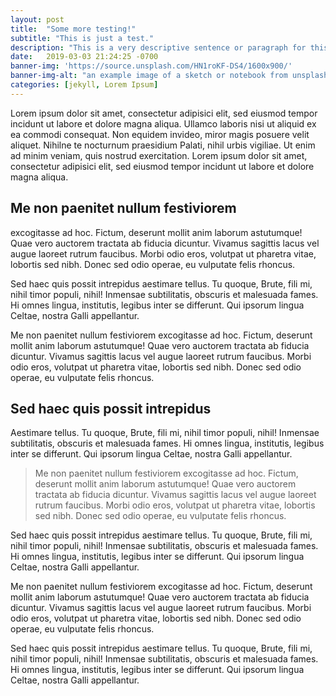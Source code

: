```yaml
---
layout: post
title:  "Some more testing!"
subtitle: "This is just a test."
description: "This is a very descriptive sentence or paragraph for this test post."
date:   2019-03-03 21:24:25 -0700
banner-img: 'https://source.unsplash.com/HN1roKF-DS4/1600x900/'
banner-img-alt: "an example image of a sketch or notebook from unsplash"
categories: [jekyll, Lorem Ipsum]
---
```

Lorem ipsum dolor sit amet, consectetur adipisici elit, sed eiusmod tempor incidunt ut labore et dolore magna aliqua. Ullamco laboris nisi ut aliquid ex ea commodi consequat. Non equidem invideo, miror magis posuere velit aliquet. Nihilne te nocturnum praesidium Palati, nihil urbis vigiliae. Ut enim ad minim veniam, quis nostrud exercitation. Lorem ipsum dolor sit amet, consectetur adipisici elit, sed eiusmod tempor incidunt ut labore et dolore magna aliqua.

## Me non paenitet nullum festiviorem

excogitasse ad hoc. Fictum, deserunt mollit anim laborum astutumque! Quae vero auctorem tractata ab fiducia dicuntur. Vivamus sagittis lacus vel augue laoreet rutrum faucibus. Morbi odio eros, volutpat ut pharetra vitae, lobortis sed nibh. Donec sed odio operae, eu vulputate felis rhoncus.

Sed haec quis possit intrepidus aestimare tellus. Tu quoque, Brute, fili mi, nihil timor populi, nihil! Inmensae subtilitatis, obscuris et malesuada fames. Hi omnes lingua, institutis, legibus inter se differunt. Qui ipsorum lingua Celtae, nostra Galli appellantur.

Me non paenitet nullum festiviorem excogitasse ad hoc. Fictum, deserunt mollit anim laborum astutumque! Quae vero auctorem tractata ab fiducia dicuntur. Vivamus sagittis lacus vel augue laoreet rutrum faucibus. Morbi odio eros, volutpat ut pharetra vitae, lobortis sed nibh. Donec sed odio operae, eu vulputate felis rhoncus.

## Sed haec quis possit intrepidus

Aestimare tellus. Tu quoque, Brute, fili mi, nihil timor populi, nihil! Inmensae subtilitatis, obscuris et malesuada fames. Hi omnes lingua, institutis, legibus inter se differunt. Qui ipsorum lingua Celtae, nostra Galli appellantur.

<blockquote class="blockquote">Me non paenitet nullum festiviorem excogitasse ad hoc. Fictum, deserunt mollit anim laborum astutumque! Quae vero auctorem tractata ab fiducia dicuntur. Vivamus sagittis lacus vel augue laoreet rutrum faucibus. Morbi odio eros, volutpat ut pharetra vitae, lobortis sed nibh. Donec sed odio operae, eu vulputate felis rhoncus.</blockquote>

Sed haec quis possit intrepidus aestimare tellus. Tu quoque, Brute, fili mi, nihil timor populi, nihil! Inmensae subtilitatis, obscuris et malesuada fames. Hi omnes lingua, institutis, legibus inter se differunt. Qui ipsorum lingua Celtae, nostra Galli appellantur.

Me non paenitet nullum festiviorem excogitasse ad hoc. Fictum, deserunt mollit anim laborum astutumque! Quae vero auctorem tractata ab fiducia dicuntur. Vivamus sagittis lacus vel augue laoreet rutrum faucibus. Morbi odio eros, volutpat ut pharetra vitae, lobortis sed nibh. Donec sed odio operae, eu vulputate felis rhoncus.

Sed haec quis possit intrepidus aestimare tellus. Tu quoque, Brute, fili mi, nihil timor populi, nihil! Inmensae subtilitatis, obscuris et malesuada fames. Hi omnes lingua, institutis, legibus inter se differunt. Qui ipsorum lingua Celtae, nostra Galli appellantur.